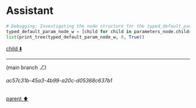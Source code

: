 # Assistant

```python
# Debugging: Investigating the node structure for the typed_default_parameter for parameter w to understand why the default value is not captured
typed_default_param_node_w = [child for child in parameters_node.children if child.type == 'typed_default_parameter' and b'w' in child.text][0]
list(print_tree(typed_default_param_node_w, 0, True))
```

[child ⬇️](#ac57c31b-45a3-4b99-a20c-d05368c637b1)

---

(main branch ⎇)
###### ac57c31b-45a3-4b99-a20c-d05368c637b1
[parent ⬆️](#77441818-ab4d-4f20-9816-659fcd3ce5c4)
